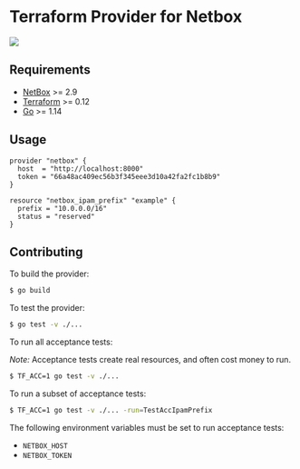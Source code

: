 # Terraform Provider for Netbox

![](https://github.com/a-d-v/terraform-provider-netbox/workflows/test/badge.svg)

## Requirements

- [NetBox](https://netbox.readthedocs.io/) >= 2.9
- [Terraform](https://www.terraform.io/downloads.html) >= 0.12
- [Go](https://golang.org/doc/install) >= 1.14

## Usage

```hcl
provider "netbox" {
  host  = "http://localhost:8000"
  token = "66a48ac409ec56b3f345eee3d10a42fa2fc1b8b9"
}

resource "netbox_ipam_prefix" "example" {
  prefix = "10.0.0.0/16"
  status = "reserved"
}
```

## Contributing

To build the provider:

```sh
$ go build
```

To test the provider:

```sh
$ go test -v ./...
```

To run all acceptance tests:

*Note:* Acceptance tests create real resources, and often cost money to run.

```sh
$ TF_ACC=1 go test -v ./...
```

To run a subset of acceptance tests:

```sh
$ TF_ACC=1 go test -v ./... -run=TestAccIpamPrefix
```

The following environment variables must be set to run acceptance tests:
- `NETBOX_HOST`
- `NETBOX_TOKEN`
